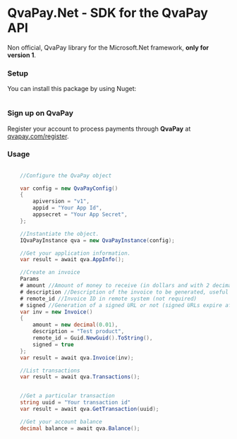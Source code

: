 # QvaPay.Net - SDK for the QvaPay API 

Non official, QvaPay library for the Microsoft.Net framework, **only for version 1**.

### Setup

You can install this package by using Nuget:

```bash

```

### Sign up on **QvaPay**

Register your account to process payments through **QvaPay** at [qvapay.com/register](https://qvapay.com/register).

### Usage
```C# 
    
    //Configure the QvaPay object

	var config = new QvaPayConfig() 
    {
        apiversion = "v1",
        appid = "Your App Id",
        appsecret = "Your App Secret",
    };

    //Instantiate the object.
    IQvaPayInstance qva = new QvaPayInstance(config);

    //Get your application information.
    var result = await qva.AppInfo();

    //Create an invoice
    Params
    # amount //Amount of money to receive (in dollars and with 2 decimal places)
    # description //Description of the invoice to be generated, useful to provide information to the payer. (No more than 300 characters)
    # remote_id //Invoice ID in remote system (not required)
    # signed //Generation of a signed URL or not (signed URLs expire after 30 minutes, providing more security or expiration)
    var inv = new Invoice()
    {
        amount = new decimal(0.01),
        description = "Test product",
        remote_id = Guid.NewGuid().ToString(),
        signed = true 
    };
    var result = await qva.Invoice(inv);

    //List transactions
    var result = await qva.Transactions();


    //Get a particular transaction
    string uuid = "Your transaction id"
    var result = await qva.GetTransaction(uuid);

    //Get your account balance
    decimal balance = await qva.Balance();

```